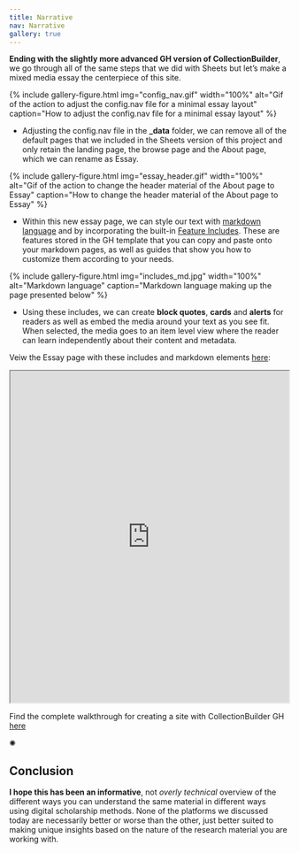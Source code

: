 ```yaml
---
title: Narrative
nav: Narrative
gallery: true
---
```


**Ending with the slightly more advanced GH version of CollectionBuilder**, we go through all of the same steps that we did with Sheets but let’s make a mixed media essay the centerpiece of this site.

{% include gallery-figure.html img="config_nav.gif" width="100%" alt="Gif of the action to adjust the config.nav file for a minimal essay layout" caption="How to adjust the config.nav file for a minimal essay layout" %} 

- Adjusting the config.nav file in the **_data** folder, we can remove all of the default pages that we included in the Sheets version of this project and only retain the landing page, the browse page and the About page, which we can rename as Essay. 

{% include gallery-figure.html img="essay_header.gif" width="100%" alt="Gif of the action to change the header material of the About page to Essay" caption="How to change the header material of the About page to Essay" %} 

- Within this new essay page, we can style our text with [markdown language](https://docs.github.com/en/get-started/writing-on-github/getting-started-with-writing-and-formatting-on-github/basic-writing-and-formatting-syntax) and by incorporating the built-in [Feature Includes](https://collectionbuilder.github.io/cb-docs/docs/pages/features/#feature-includes). These are features stored in the GH template that you can copy and paste onto your markdown pages, as well as guides that show you how to customize them according to your needs. 

{% include gallery-figure.html img="includes_md.jpg" width="100%" alt="Markdown language" caption="Markdown language making up the page presented below" %} 

- Using these includes, we can create **block quotes**, **cards** and **alerts** for readers as well as embed the media around your text as you see fit. When selected, the media goes to an item level view where the reader can learn independently about their content and metadata.

Veiw the Essay page with these includes and markdown elements [here](https://aweymo-ui.github.io/hist320_cb-gh_approach/about.html):

<iframe src="https://aweymo-ui.github.io/hist320_cb-gh_approach/about.html" width="100%" height="600px"></iframe>

Find the complete walkthrough for creating a site with CollectionBuilder GH [here](https://collectionbuilder.github.io/cb-docs/docs/walkthroughs/gh-walkthrough/) 

<div class="symbol-container">
    <p class="symbol">&#10042;</p>
</div>

## Conclusion

**I hope this has been an informative**, not *overly technical* overview of the different ways you can understand the same material in different ways using digital scholarship methods. None of the platforms we discussed today are necessarily better or worse than the other, just better suited to making unique insights based on the nature of the research material you are working with. 

